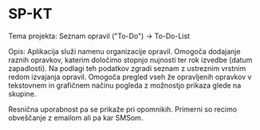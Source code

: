 # SP-KT

Tema projekta: Seznam opravil ("To-Do") -> To-Do-List

Opis:
Aplikacija služi namenu organizacije opravil.
Omogoča dodajanje raznih opravkov, katerim določimo stopnjo nujnosti ter rok izvedbe (datum zapadlosti).
Na podlagi teh podatkov zgradi seznam z ustreznim vrstnim redom izvajanja opravil.
Omogoča pregled vseh že opravljenih opravkov v tekstovnem in grafičnem načinu pogleda z možnostjo prikaza glede na skupine.

Resnična uporabnost pa se prikaže pri opomnikih. Primerni so recimo obveščanje z emailom ali pa kar SMSom.





